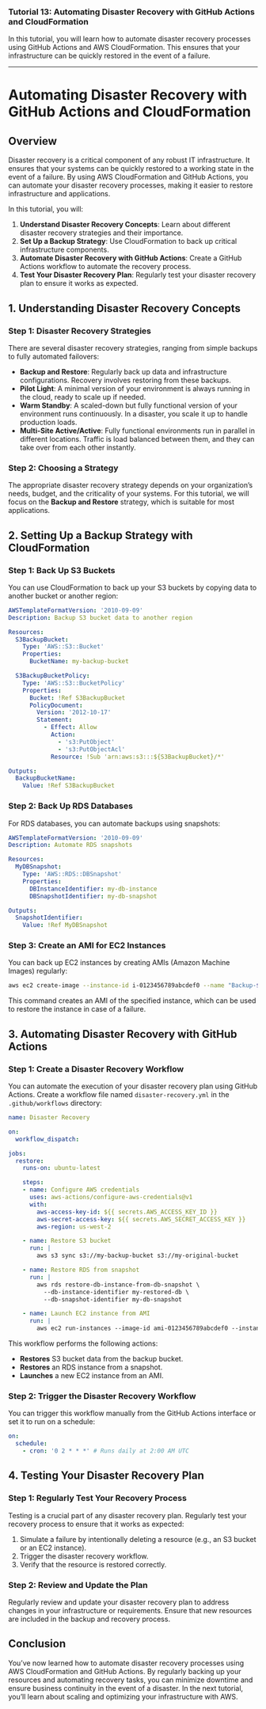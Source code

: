 ### **Tutorial 13: Automating Disaster Recovery with GitHub Actions and CloudFormation**

In this tutorial, you will learn how to automate disaster recovery processes using GitHub Actions and AWS CloudFormation. This ensures that your infrastructure can be quickly restored in the event of a failure.

---

# Automating Disaster Recovery with GitHub Actions and CloudFormation

## Overview

Disaster recovery is a critical component of any robust IT infrastructure. It ensures that your systems can be quickly restored to a working state in the event of a failure. By using AWS CloudFormation and GitHub Actions, you can automate your disaster recovery processes, making it easier to restore infrastructure and applications.

In this tutorial, you will:

1. **Understand Disaster Recovery Concepts**: Learn about different disaster recovery strategies and their importance.
2. **Set Up a Backup Strategy**: Use CloudFormation to back up critical infrastructure components.
3. **Automate Disaster Recovery with GitHub Actions**: Create a GitHub Actions workflow to automate the recovery process.
4. **Test Your Disaster Recovery Plan**: Regularly test your disaster recovery plan to ensure it works as expected.

## 1. Understanding Disaster Recovery Concepts

### Step 1: Disaster Recovery Strategies

There are several disaster recovery strategies, ranging from simple backups to fully automated failovers:

- **Backup and Restore**: Regularly back up data and infrastructure configurations. Recovery involves restoring from these backups.
- **Pilot Light**: A minimal version of your environment is always running in the cloud, ready to scale up if needed.
- **Warm Standby**: A scaled-down but fully functional version of your environment runs continuously. In a disaster, you scale it up to handle production loads.
- **Multi-Site Active/Active**: Fully functional environments run in parallel in different locations. Traffic is load balanced between them, and they can take over from each other instantly.

### Step 2: Choosing a Strategy

The appropriate disaster recovery strategy depends on your organization’s needs, budget, and the criticality of your systems. For this tutorial, we will focus on the **Backup and Restore** strategy, which is suitable for most applications.

## 2. Setting Up a Backup Strategy with CloudFormation

### Step 1: Back Up S3 Buckets

You can use CloudFormation to back up your S3 buckets by copying data to another bucket or another region:

```yaml
AWSTemplateFormatVersion: '2010-09-09'
Description: Backup S3 bucket data to another region

Resources:
  S3BackupBucket:
    Type: 'AWS::S3::Bucket'
    Properties:
      BucketName: my-backup-bucket

  S3BackupBucketPolicy:
    Type: 'AWS::S3::BucketPolicy'
    Properties:
      Bucket: !Ref S3BackupBucket
      PolicyDocument:
        Version: '2012-10-17'
        Statement:
          - Effect: Allow
            Action:
              - 's3:PutObject'
              - 's3:PutObjectAcl'
            Resource: !Sub 'arn:aws:s3:::${S3BackupBucket}/*'

Outputs:
  BackupBucketName:
    Value: !Ref S3BackupBucket
```

### Step 2: Back Up RDS Databases

For RDS databases, you can automate backups using snapshots:

```yaml
AWSTemplateFormatVersion: '2010-09-09'
Description: Automate RDS snapshots

Resources:
  MyDBSnapshot:
    Type: 'AWS::RDS::DBSnapshot'
    Properties:
      DBInstanceIdentifier: my-db-instance
      DBSnapshotIdentifier: my-db-snapshot

Outputs:
  SnapshotIdentifier:
    Value: !Ref MyDBSnapshot
```

### Step 3: Create an AMI for EC2 Instances

You can back up EC2 instances by creating AMIs (Amazon Machine Images) regularly:

```bash
aws ec2 create-image --instance-id i-0123456789abcdef0 --name "Backup-$(date +%Y-%m-%d)"
```

This command creates an AMI of the specified instance, which can be used to restore the instance in case of a failure.

## 3. Automating Disaster Recovery with GitHub Actions

### Step 1: Create a Disaster Recovery Workflow

You can automate the execution of your disaster recovery plan using GitHub Actions. Create a workflow file named `disaster-recovery.yml` in the `.github/workflows` directory:

```yaml
name: Disaster Recovery

on:
  workflow_dispatch:

jobs:
  restore:
    runs-on: ubuntu-latest

    steps:
    - name: Configure AWS credentials
      uses: aws-actions/configure-aws-credentials@v1
      with:
        aws-access-key-id: ${{ secrets.AWS_ACCESS_KEY_ID }}
        aws-secret-access-key: ${{ secrets.AWS_SECRET_ACCESS_KEY }}
        aws-region: us-west-2

    - name: Restore S3 bucket
      run: |
        aws s3 sync s3://my-backup-bucket s3://my-original-bucket

    - name: Restore RDS from snapshot
      run: |
        aws rds restore-db-instance-from-db-snapshot \
          --db-instance-identifier my-restored-db \
          --db-snapshot-identifier my-db-snapshot

    - name: Launch EC2 instance from AMI
      run: |
        aws ec2 run-instances --image-id ami-0123456789abcdef0 --instance-type t2.micro
```

This workflow performs the following actions:

- **Restores** S3 bucket data from the backup bucket.
- **Restores** an RDS instance from a snapshot.
- **Launches** a new EC2 instance from an AMI.

### Step 2: Trigger the Disaster Recovery Workflow

You can trigger this workflow manually from the GitHub Actions interface or set it to run on a schedule:

```yaml
on:
  schedule:
    - cron: '0 2 * * *' # Runs daily at 2:00 AM UTC
```

## 4. Testing Your Disaster Recovery Plan

### Step 1: Regularly Test Your Recovery Process

Testing is a crucial part of any disaster recovery plan. Regularly test your recovery process to ensure that it works as expected:

1. Simulate a failure by intentionally deleting a resource (e.g., an S3 bucket or an EC2 instance).
2. Trigger the disaster recovery workflow.
3. Verify that the resource is restored correctly.

### Step 2: Review and Update the Plan

Regularly review and update your disaster recovery plan to address changes in your infrastructure or requirements. Ensure that new resources are included in the backup and recovery process.

## Conclusion

You’ve now learned how to automate disaster recovery processes using AWS CloudFormation and GitHub Actions. By regularly backing up your resources and automating recovery tasks, you can minimize downtime and ensure business continuity in the event of a disaster. In the next tutorial, you’ll learn about scaling and optimizing your infrastructure with AWS.
